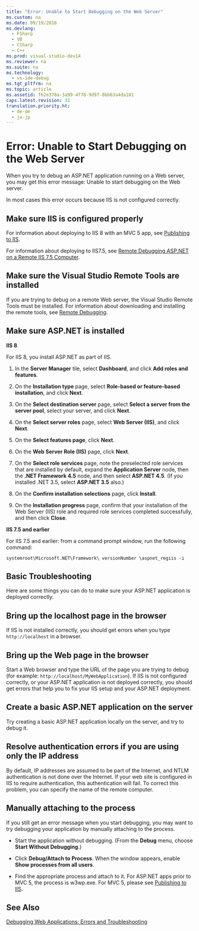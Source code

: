 ```yaml
---
title: "Error: Unable to Start Debugging on the Web Server"
ms.custom: na
ms.date: 09/19/2016
ms.devlang: 
  - FSharp
  - VB
  - CSharp
  - C++
ms.prod: visual-studio-dev14
ms.reviewer: na
ms.suite: na
ms.technology: 
  - vs-ide-debug
ms.tgt_pltfrm: na
ms.topic: article
ms.assetid: f62e378a-3a99-4f78-9d97-8bb63a4da181
caps.latest.revision: 31
translation.priority.ht: 
  - de-de
  - ja-jp
---
```

# Error: Unable to Start Debugging on the Web Server
When you try to debug an ASP.NET application running on a Web server, you may get this error message: Unable to start debugging on the Web server.  
  
 In most cases this error occurs because IIS is not configured correctly.  
  
##  <a name="vxtbshttpservererrorsthingstocheck"></a> Make sure IIS is configured properly  
 For information about deploying to IIS 8 with an MVC 5 app, see [Publishing to IIS](https://docs.asp.net/en/latest/publishing/iis.html).  
  
 For information about deploying to IIS7.5, see [Remote Debugging ASP.NET on a Remote IIS 7.5 Computer](../vs140/Remote-Debugging-ASP.NET-on-a-Remote-IIS-7.5-Computer.md).  
  
##  <a name="vxtbshttpservererrorswebapplicationsonremoteservers"></a> Make sure the Visual Studio Remote Tools are installed  
 If you are trying to debug on a remote Web server, the Visual Studio Remote Tools must be installed. For information about downloading and installing the remote tools, see [Remote Debugging](../vs140/Remote-Debugging.md).  
  
##  <a name="vxtbshttpservererrorsanchor2"></a> Make sure ASP.NET is installed  
 **IIS 8**  
  
 For IIS 8, you install ASP.NET as part of IIS.  
  
1.  In the **Server Manager** tile, select **Dashboard**, and click **Add roles and features**.  
  
2.  On the **Installation type** page, select **Role-based or feature-based installation**, and click **Next**.  
  
3.  On the **Select destination server** page, select **Select a server from the server pool**, select your server, and click **Next**.  
  
4.  On the **Select server roles** page, select **Web Server (IIS)**, and click **Next**.  
  
5.  On the **Select features page**, click **Next**.  
  
6.  On the **Web Server Role (IIS)** page, click **Next**.  
  
7.  On the **Select role services** page, note the preselected role services that are installed by default, expand the **Application Server** node, then the **.NET Framework 4.5** node, and then select **ASP.NET 4.5**. (If you installed .NET 3.5, select **ASP.NET 3.5** also.)  
  
8.  On the **Confirm installation selections** page, click **Install**.  
  
9. On the **Installation progress** page, confirm that your installation of the Web Server (IIS) role and required role services completed successfully, and then click **Close**.  
  
 **IIS 7.5 and earlier**  
  
 For IIS 7.5 and earlier: from a command prompt window, run the following command:  
  
```  
systemroot\Microsoft.NET\Framework\ versionNumber \aspnet_regiis -i   
```  
  
## Basic Troubleshooting  
 Here are some things you can do to make sure your ASP.NET application is deployed correctly.  
  
## Bring up the localhost page in the browser  
 If IIS is not installed correctly, you should get errors when you type `http://localhost` in a browser.  
  
## Bring up the Web page in the browser  
 Start a Web browser and type the URL of the page you are trying to debug (for example: `http://localhost/MyWebApplication`). If IIS is not configured correctly, or your ASP.NET application is not deployed correctly, you should get errors that help you to fix your IIS setup and your ASP.NET deployment.  
  
## Create a basic ASP.NET application on the server  
 Try creating a basic ASP.NET application locally on the server, and try to debug it.  
  
## Resolve authentication errors if you are using only the IP address  
 By default, IP addresses are assumed to be part of the Internet, and NTLM authentication is not done over the Internet. If your web site is configured in IIS to require authentication, this authentication will fail. To correct this problem, you can specify the name of the remote computer.  
  
##  <a name="vxtbshttpservererrorsmanuallyattaching"></a> Manually attaching to the process  
 If you still get an error message when you start debugging, you may want to try debugging your application by manually attaching to the process.  
  
-   Start the application without debugging. (From the **Debug** menu, choose **Start Without Debugging**.)  
  
-   Click **Debug/Attach to Process**.  When the window appears, enable **Show processes from all users**.  
  
-   Find the appropriate process and attach to it. For ASP.NET apps prior to MVC 5, the process is w3wp.exe. For MVC 5, please see [Publishing to IIS](https://docs.asp.net/en/latest/publishing/iis.html).  
  
## See Also  
 [Debugging Web Applications: Errors and Troubleshooting](../vs140/Debugging-Web-Applications--Errors-and-Troubleshooting.md)